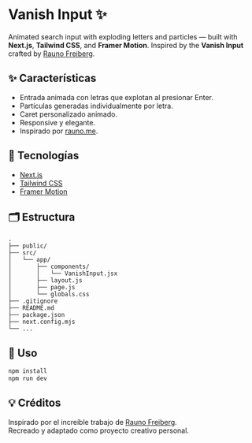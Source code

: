 # Vanish Input ✨

Animated search input with exploding letters and particles — built with **Next.js**, **Tailwind CSS**, and **Framer Motion**. Inspired by the **Vanish Input** crafted by [Rauno Freiberg](https://rauno.me/craft/vanish-input).

## ✨ Características

- Entrada animada con letras que explotan al presionar Enter.
- Partículas generadas individualmente por letra.
- Caret personalizado animado.
- Responsive y elegante.
- Inspirado por [rauno.me](https://rauno.me).

## 🧠 Tecnologías

- [Next.js](https://nextjs.org/)
- [Tailwind CSS](https://tailwindcss.com/)
- [Framer Motion](https://www.framer.com/motion/)

## 🗂️ Estructura

```
.
├── public/
├── src/
│   └── app/
│       ├── components/
│       │   └── VanishInput.jsx
│       ├── layout.js
│       ├── page.js
│       └── globals.css
├── .gitignore
├── README.md
├── package.json
├── next.config.mjs
└── ...
```

## 🚀 Uso

```bash
npm install
npm run dev
```

## 💡 Créditos

Inspirado por el increíble trabajo de [Rauno Freiberg](https://rauno.me/craft/vanish-input).  
Recreado y adaptado como proyecto creativo personal.